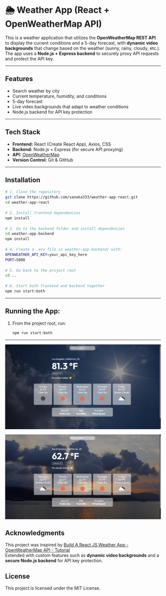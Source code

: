 # 🌦️ Weather App (React + OpenWeatherMap API)

This is a weather application that utilizes the **OpenWeatherMap REST API** to display the current conditions and a 5-day forecast, with **dynamic video backgrounds** that change based on the weather (sunny, rainy, cloudy, etc.). The app uses a **Node.js + Express backend** to securely proxy API requests and protect the API key.

---

## Features
- Search weather by city
- Current temperature, humidity, and conditions
- 5-day forecast
- Live video backgrounds that adapt to weather conditions
- Node.js backend for API key protection

---

## Tech Stack
- **Frontend:** React (Create React App), Axios, CSS  
- **Backend:** Node.js + Express (for secure API proxying)  
- **API:** [OpenWeatherMap](https://openweathermap.org/api)  
- **Version Control:** Git & GitHub  

---

## Installation

```bash
# 1. Clone the repository
git clone https://github.com/sanaka333/weather-app-react.git
cd weather-app-react

# 2. Install frontend dependencies
npm install

# 3. Go to the backend folder and install dependencies
cd weather-app-backend
npm install

# 4. Create a .env file in weather-app-backend/ with:
OPENWEATHER_API_KEY=your_api_key_here
PORT=5000

# 5. Go back to the project root
cd ..

# 6. Start both frontend and backend together
npm run start:both

```
---
## Running the App:

1. From the project root, run:
   ```bash
   npm run start:both
   ```
 ---

![Los Angeles Forecast](./los_angeles_forecast.png)



![San Francisco Forecast](./san_francisco_forecast.png)

## Acknowledgments
This project was inspired by [Build A React JS Weather App - OpenWeatherMap API - Tutorial](https://www.youtube.com/watch?v=UjeXpct3p7M)  
Extended with custom features such as **dynamic video backgrounds** and a **secure Node.js backend** for API key protection.

## License
This project is licensed under the MIT License.

 




